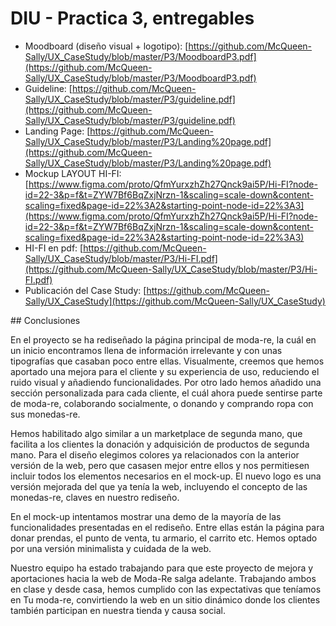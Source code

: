 # DIU - Practica 3, entregables

- Moodboard (diseño visual + logotipo): [https://github.com/McQueen-Sally/UX_CaseStudy/blob/master/P3/MoodboardP3.pdf](https://github.com/McQueen-Sally/UX_CaseStudy/blob/master/P3/MoodboardP3.pdf)
- Guideline: [https://github.com/McQueen-Sally/UX_CaseStudy/blob/master/P3/guideline.pdf](https://github.com/McQueen-Sally/UX_CaseStudy/blob/master/P3/guideline.pdf)
- Landing Page: [https://github.com/McQueen-Sally/UX_CaseStudy/blob/master/P3/Landing%20page.pdf](https://github.com/McQueen-Sally/UX_CaseStudy/blob/master/P3/Landing%20page.pdf)
- Mockup LAYOUT HI-FI: [https://www.figma.com/proto/QfmYurxzhZh27Qnck9ai5P/Hi-FI?node-id=22-3&p=f&t=ZYW7Bf6BqZxjNrzn-1&scaling=scale-down&content-scaling=fixed&page-id=22%3A2&starting-point-node-id=22%3A3](https://www.figma.com/proto/QfmYurxzhZh27Qnck9ai5P/Hi-FI?node-id=22-3&p=f&t=ZYW7Bf6BqZxjNrzn-1&scaling=scale-down&content-scaling=fixed&page-id=22%3A2&starting-point-node-id=22%3A3)
- HI-FI en pdf: [https://github.com/McQueen-Sally/UX_CaseStudy/blob/master/P3/Hi-FI.pdf](https://github.com/McQueen-Sally/UX_CaseStudy/blob/master/P3/Hi-FI.pdf)
- Publicación del Case Study: [https://github.com/McQueen-Sally/UX_CaseStudy](https://github.com/McQueen-Sally/UX_CaseStudy)

## Conclusiones

En el proyecto se ha rediseñado la página principal de moda-re, la cuál en un inicio encontramos llena de información irrelevante y con unas tipografías que casaban poco entre ellas. Visualmente, creemos que hemos aportado una mejora para el cliente y su experiencia de uso, reduciendo el ruido visual y añadiendo funcionalidades. Por otro lado hemos añadido una sección personalizada para cada cliente, el cuál ahora puede sentirse parte de moda-re, colaborando socialmente, o donando y comprando ropa con sus monedas-re. 

Hemos habilitado algo similar a un marketplace de segunda mano, que facilita a los clientes la donación y adquisición de productos de segunda mano. Para el diseño elegimos colores ya relacionados con la anterior versión de la web, pero que casasen mejor entre ellos y nos permitiesen incluir todos los elementos necesarios en el mock-up. El nuevo logo es una versión mejorada del que ya tenía la web, incluyendo el concepto de las monedas-re, claves en nuestro rediseño. 

En el mock-up intentamos mostrar una demo de la mayoría de las funcionalidades presentadas en el rediseño. Entre ellas están la página para donar prendas, el punto de venta, tu armario, el carrito etc. Hemos optado por una versión minimalista y cuidada de la web. 

Nuestro equipo ha estado trabajando para que este proyecto de mejora y aportaciones hacia la web de Moda-Re salga adelante. Trabajando ambos en clase y desde casa, hemos cumplido con las expectativas que teníamos en Tu moda-re, convirtiendo la web en un sitio dinámico donde los clientes también participan en nuestra tienda y causa social. 
